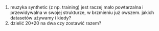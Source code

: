 
1. muzyka synthetic (z np. training) jest raczej mało powtarzalna i przewidywalna w swojej strukturze, w brzmieniu już owszem. jakich datasetów używamy i kiedy?
2. dzielić 20+20 na dwa czy zostawić razem?

